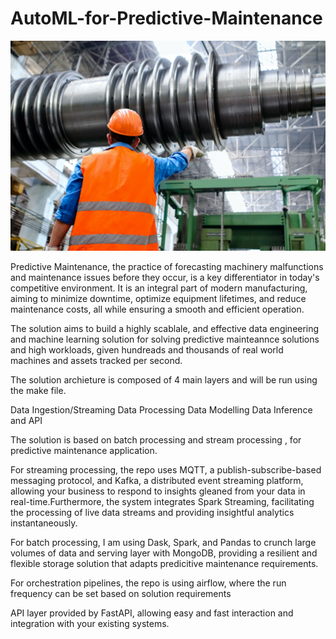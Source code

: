 # AutoML-for-Predictive-Maintenance

![alt text](https://github.com/Asad1287/AutoML-for-Predictive-Maintenance/blob/master/pexels-kateryna-babaieva-2760241.jpg)

Predictive Maintenance, the practice of forecasting machinery malfunctions and maintenance issues before they occur, is a key differentiator in today's competitive environment. It is an integral part of modern manufacturing, aiming to minimize downtime, optimize equipment lifetimes, and reduce maintenance costs, all while ensuring a smooth and efficient operation.

The solution aims to build a highly scablale, and effective data engineering and machine learning solution for solving predictive mainteannce solutions and high workloads, given hundreads and thousands of real world machines and assets tracked per second.


The solution archieture is composed of 4 main layers and will be run using the make file. 

Data Ingestion/Streaming
Data Processing 
Data Modelling 
Data Inference and API

The solution is based on batch processing and stream processing , for predictive maintenance application. 

For streaming processing, the repo uses MQTT, a publish-subscribe-based messaging protocol, and Kafka, a distributed event streaming platform, allowing your business to respond to insights gleaned from your data in real-time.Furthermore, the system integrates Spark Streaming, facilitating the processing of live data streams and providing insightful analytics instantaneously.

For batch processing, I am using  Dask, Spark, and Pandas to crunch large volumes of data and serving layer with MongoDB, providing a resilient and flexible storage solution that adapts predicitive maintenance requirements.

For orchestration pipelines, the repo is using airflow, where the run frequency can be set based on solution requirements

API layer provided by FastAPI, allowing easy and fast interaction and integration with your existing systems.
